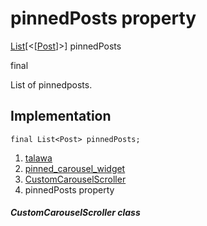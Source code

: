 
<div>

# pinnedPosts property

</div>


[List](https://api.flutter.dev/flutter/dart-core/List-class.html)[\<[[Post](../../models_post_post_model/Post-class.md)]\>]
pinnedPosts


final




List of pinnedposts.



## Implementation

``` language-dart
final List<Post> pinnedPosts;
```







1.  [talawa](../../index.md)
2.  [pinned_carousel_widget](../../widgets_pinned_carousel_widget/)
3.  [CustomCarouselScroller](../../widgets_pinned_carousel_widget/CustomCarouselScroller-class.md)
4.  pinnedPosts property

##### CustomCarouselScroller class








